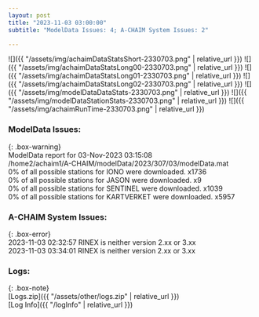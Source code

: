 ```yaml
---
layout: post
title: "2023-11-03 03:00:00"
subtitle: "ModelData Issues: 4; A-CHAIM System Issues: 2"

---
```


![]({{ "/assets/img/achaimDataStatsShort-2330703.png" | relative_url }})
![]({{ "/assets/img/achaimDataStatsLong00-2330703.png" | relative_url }})
![]({{ "/assets/img/achaimDataStatsLong01-2330703.png" | relative_url }})
![]({{ "/assets/img/achaimDataStatsLong02-2330703.png" | relative_url }})
![]({{ "/assets/img/modelDataDataStats-2330703.png" | relative_url }})
![]({{ "/assets/img/modelDataStationStats-2330703.png" | relative_url }})
![]({{ "/assets/img/achaimRunTime-2330703.png" | relative_url }})


### ModelData Issues:  
  
{: .box-warning}  
 ModelData report for 03-Nov-2023 03:15:08   
 /home2/achaim1/A-CHAIM/modelData/2023/307/03/modelData.mat   
 0% of all possible stations for IONO were downloaded. x1736   
 0% of all possible stations for JASON were downloaded. x9   
 0% of all possible stations for SENTINEL were downloaded. x1039   
 0% of all possible stations for KARTVERKET were downloaded. x5957   
  
### A-CHAIM System Issues:  
  
{: .box-error}  
2023-11-03 02:32:57 RINEX is neither version 2.xx or 3.xx  
2023-11-03 03:34:01 RINEX is neither version 2.xx or 3.xx  

### Logs:  
  
{: .box-note}  
[Logs.zip]({{ "/assets/other/logs.zip" | relative_url }})  
[Log Info]({{ "/logInfo" | relative_url }})  

